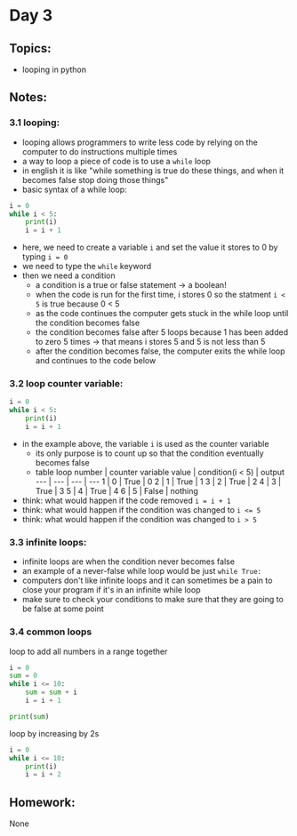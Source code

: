 
# Day 3

## Topics:

- looping in python

## Notes:

### 3.1 looping:

- looping allows programmers to write less code by relying on the computer to do instructions multiple times
- a way to loop a piece of code is to use a ```while``` loop
- in english it is like "while something is true do these things, and when it becomes false stop doing those things"
- basic syntax of a while loop:
```python
i = 0
while i < 5:
    print(i)
    i = i + 1
```
- here, we need to create a variable ```i``` and set the value it stores to 0 by typing ```i = 0```
- we need to type the ```while``` keyword
- then we need a condition
    - a condition is a true or false statement -> a boolean!
    - when the code is run for the first time, i stores 0 so the statment ```i < 5``` is true because 0 < 5
    - as the code continues the computer gets stuck in the while loop until the condition becomes false
    - the condition becomes false after 5 loops because 1 has been added to zero 5 times -> that means i stores 5 and 5 is not less than 5
    - after the condition becomes false, the computer exits the while loop and continues to the code below


### 3.2 loop counter variable:

```python
i = 0
while i < 5:
    print(i)
    i = i + 1
```
- in the example above, the variable ```i``` is used as the counter variable
    - its only purpose is to count up so that the condition eventually becomes false
    - table
        loop number | counter variable value | condition(i < 5) | output
        --- | --- | --- | ---
        1 | 0 | True | 0
        2 | 1 | True | 1
        3 | 2 | True | 2
        4 | 3 | True | 3
        5 | 4 | True | 4
        6 | 5 | False | nothing
- think: what would happen if the code removed ```i = i + 1```
- think: what would happen if the condition was changed to ```i <= 5```
- think: what would happen if the condition was changed to ```i > 5```


### 3.3 infinite loops:

- infinite loops are when the condition never becomes false
- an example of a never-false while loop would be just ```while True:```
- computers don't like infinite loops and it can sometimes be a pain to close your program if it's in an infinite while loop
- make sure to check your conditions to make sure that they are going to be false at some point


### 3.4 common loops

loop to add all numbers in a range together
```python
i = 0
sum = 0
while i <= 10:
    sum = sum + i
    i = i + 1

print(sum)
```

loop by increasing by 2s
```python
i = 0
while i <= 10:
    print(i)
    i = i + 2
```

## Homework:

None

